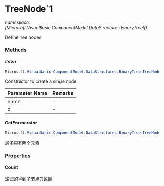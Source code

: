 ﻿# TreeNode`1
_namespace: [Microsoft.VisualBasic.ComponentModel.DataStructures.BinaryTree](<a href="#" onClick="load('/docs/Microsoft.VisualBasic.ComponentModel.DataStructures.BinaryTree/index.md')"></a>)_

Define tree nodes



### Methods

#### #ctor
```csharp
Microsoft.VisualBasic.ComponentModel.DataStructures.BinaryTree.TreeNode`1.#ctor(System.String,`0)
```
Constructor to create a single node

|Parameter Name|Remarks|
|--------------|-------|
|name|-|
|d|-|


#### GetEnumerator
```csharp
Microsoft.VisualBasic.ComponentModel.DataStructures.BinaryTree.TreeNode`1.GetEnumerator
```
最多只有两个元素


### Properties

#### Count
递归的得到子节点的数目
